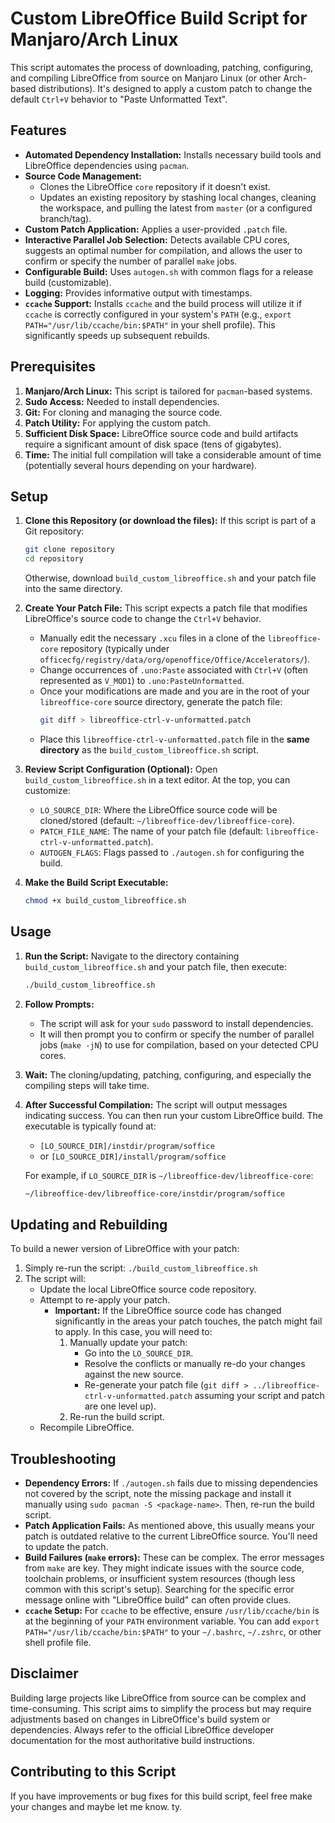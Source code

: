 # Custom LibreOffice Build Script for Manjaro/Arch Linux

This script automates the process of downloading, patching, configuring, and compiling LibreOffice from source on Manjaro Linux (or other Arch-based distributions). It's designed to apply a custom patch to change the default `Ctrl+V` behavior to "Paste Unformatted Text".

## Features

*   **Automated Dependency Installation:** Installs necessary build tools and LibreOffice dependencies using `pacman`.
*   **Source Code Management:**
    *   Clones the LibreOffice `core` repository if it doesn't exist.
    *   Updates an existing repository by stashing local changes, cleaning the workspace, and pulling the latest from `master` (or a configured branch/tag).
*   **Custom Patch Application:** Applies a user-provided `.patch` file.
*   **Interactive Parallel Job Selection:** Detects available CPU cores, suggests an optimal number for compilation, and allows the user to confirm or specify the number of parallel `make` jobs.
*   **Configurable Build:** Uses `autogen.sh` with common flags for a release build (customizable).
*   **Logging:** Provides informative output with timestamps.
*   **`ccache` Support:** Installs `ccache` and the build process will utilize it if `ccache` is correctly configured in your system's `PATH` (e.g., `export PATH="/usr/lib/ccache/bin:$PATH"` in your shell profile). This significantly speeds up subsequent rebuilds.

## Prerequisites

1.  **Manjaro/Arch Linux:** This script is tailored for `pacman`-based systems.
2.  **Sudo Access:** Needed to install dependencies.
3.  **Git:** For cloning and managing the source code.
4.  **Patch Utility:** For applying the custom patch.
5.  **Sufficient Disk Space:** LibreOffice source code and build artifacts require a significant amount of disk space (tens of gigabytes).
6.  **Time:** The initial full compilation will take a considerable amount of time (potentially several hours depending on your hardware).

## Setup

1.  **Clone this Repository (or download the files):**
    If this script is part of a Git repository:
    ```bash
    git clone repository
    cd repository
    ```
    Otherwise, download `build_custom_libreoffice.sh` and your patch file into the same directory.

2.  **Create Your Patch File:**
    This script expects a patch file that modifies LibreOffice's source code to change the `Ctrl+V` behavior.
    *   Manually edit the necessary `.xcu` files in a clone of the `libreoffice-core` repository (typically under `officecfg/registry/data/org/openoffice/Office/Accelerators/`).
    *   Change occurrences of `.uno:Paste` associated with `Ctrl+V` (often represented as `V_MOD1`) to `.uno:PasteUnformatted`.
    *   Once your modifications are made and you are in the root of your `libreoffice-core` source directory, generate the patch file:
        ```bash
        git diff > libreoffice-ctrl-v-unformatted.patch
        ```
    *   Place this `libreoffice-ctrl-v-unformatted.patch` file in the **same directory** as the `build_custom_libreoffice.sh` script.

3.  **Review Script Configuration (Optional):**
    Open `build_custom_libreoffice.sh` in a text editor. At the top, you can customize:
    *   `LO_SOURCE_DIR`: Where the LibreOffice source code will be cloned/stored (default: `~/libreoffice-dev/libreoffice-core`).
    *   `PATCH_FILE_NAME`: The name of your patch file (default: `libreoffice-ctrl-v-unformatted.patch`).
    *   `AUTOGEN_FLAGS`: Flags passed to `./autogen.sh` for configuring the build.

4.  **Make the Build Script Executable:**
    ```bash
    chmod +x build_custom_libreoffice.sh
    ```

## Usage

1.  **Run the Script:**
    Navigate to the directory containing `build_custom_libreoffice.sh` and your patch file, then execute:
    ```bash
    ./build_custom_libreoffice.sh
    ```

2.  **Follow Prompts:**
    *   The script will ask for your `sudo` password to install dependencies.
    *   It will then prompt you to confirm or specify the number of parallel jobs (`make -jN`) to use for compilation, based on your detected CPU cores.

3.  **Wait:**
    The cloning/updating, patching, configuring, and especially the compiling steps will take time.

4.  **After Successful Compilation:**
    The script will output messages indicating success. You can then run your custom LibreOffice build. The executable is typically found at:
    *   `[LO_SOURCE_DIR]/instdir/program/soffice`
    *   or `[LO_SOURCE_DIR]/install/program/soffice`

    For example, if `LO_SOURCE_DIR` is `~/libreoffice-dev/libreoffice-core`:
    ```bash
    ~/libreoffice-dev/libreoffice-core/instdir/program/soffice
    ```

## Updating and Rebuilding

To build a newer version of LibreOffice with your patch:

1.  Simply re-run the script: `./build_custom_libreoffice.sh`
2.  The script will:
    *   Update the local LibreOffice source code repository.
    *   Attempt to re-apply your patch.
        *   **Important:** If the LibreOffice source code has changed significantly in the areas your patch touches, the patch might fail to apply. In this case, you will need to:
            1.  Manually update your patch:
                *   Go into the `LO_SOURCE_DIR`.
                *   Resolve the conflicts or manually re-do your changes against the new source.
                *   Re-generate your patch file (`git diff > ../libreoffice-ctrl-v-unformatted.patch` assuming your script and patch are one level up).
            2.  Re-run the build script.
    *   Recompile LibreOffice.

## Troubleshooting

*   **Dependency Errors:** If `./autogen.sh` fails due to missing dependencies not covered by the script, note the missing package and install it manually using `sudo pacman -S <package-name>`. Then, re-run the build script.
*   **Patch Application Fails:** As mentioned above, this usually means your patch is outdated relative to the current LibreOffice source. You'll need to update the patch.
*   **Build Failures (`make` errors):** These can be complex. The error messages from `make` are key. They might indicate issues with the source code, toolchain problems, or insufficient system resources (though less common with this script's setup). Searching for the specific error message online with "LibreOffice build" can often provide clues.
*   **`ccache` Setup:** For `ccache` to be effective, ensure `/usr/lib/ccache/bin` is at the beginning of your `PATH` environment variable. You can add `export PATH="/usr/lib/ccache/bin:$PATH"` to your `~/.bashrc`, `~/.zshrc`, or other shell profile file.

## Disclaimer

Building large projects like LibreOffice from source can be complex and time-consuming. This script aims to simplify the process but may require adjustments based on changes in LibreOffice's build system or dependencies. Always refer to the official LibreOffice developer documentation for the most authoritative build instructions.

## Contributing to this Script

If you have improvements or bug fixes for this build script, feel free make your changes and maybe let me know. ty.




